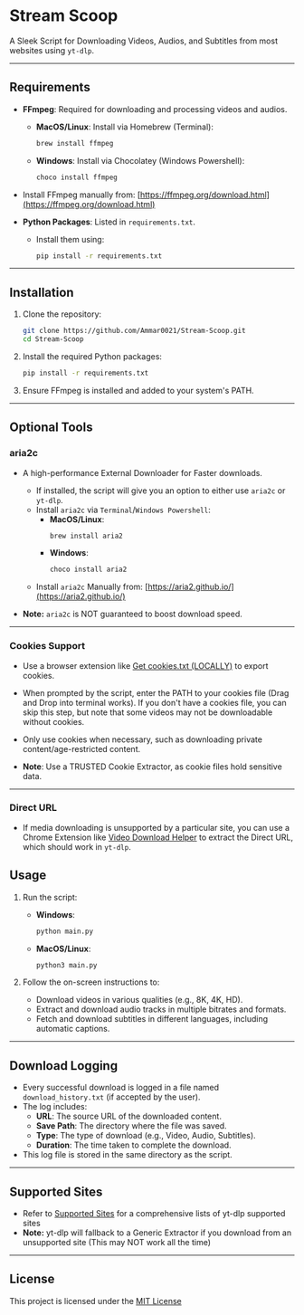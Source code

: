 # Stream Scoop

A Sleek Script for Downloading Videos, Audios, and Subtitles from most websites using `yt-dlp`.

---

## Requirements

- **FFmpeg**: Required for downloading and processing videos and audios.

  - **MacOS/Linux**: Install via Homebrew (Terminal):
    ```sh
    brew install ffmpeg
    ```
  - **Windows**: Install via Chocolatey (Windows Powershell):
    ```sh
    choco install ffmpeg
    ```
- Install FFmpeg manually from: [https://ffmpeg.org/download.html](https://ffmpeg.org/download.html)

- **Python Packages**: Listed in `requirements.txt`.
  - Install them using:
    ```sh
    pip install -r requirements.txt
    ```

---

## Installation

1. Clone the repository:
    ```sh
    git clone https://github.com/Ammar0021/Stream-Scoop.git
    cd Stream-Scoop
    ```

2. Install the required Python packages:
    ```sh
    pip install -r requirements.txt
    ```

3. Ensure FFmpeg is installed and added to your system's PATH.

---

## Optional Tools

### aria2c
- A high-performance External Downloader for Faster downloads.
  - If installed, the script will give you an option to either use `aria2c` or `yt-dlp`.
  - Install `aria2c` via `Terminal`/`Windows Powershell`:
    - **MacOS/Linux**:
      ```sh
      brew install aria2
      ```
    - **Windows**:
      ```sh
      choco install aria2
      ```
  - Install `aria2c` Manually from: [https://aria2.github.io/](https://aria2.github.io/)

- **Note:** `aria2c` is NOT guaranteed to boost download speed.

---

### Cookies Support
- Use a browser extension like [Get cookies.txt (LOCALLY)](https://chromewebstore.google.com/detail/get-cookiestxt-locally/cclelndahbckbenkjhflpdbgdldlbecc) to export cookies.
- When prompted by the script, enter the PATH to your cookies file (Drag and Drop into terminal works). If you don't have a cookies file, you can skip this step, but note that some videos may not be downloadable without cookies.
- Only use cookies when necessary, such as downloading private content/age-restricted content.

- **Note**: Use a TRUSTED Cookie Extractor, as cookie files hold sensitive data.

---

### Direct URL
- If media downloading is unsupported by a particular site, you can use a Chrome Extension like [Video Download Helper](https://chromewebstore.google.com/detail/video-downloadhelper/lmjnegcaeklhafolokijcfjliaokphfk) to extract the Direct URL, which should work in `yt-dlp`.

## Usage

1. Run the script:
    - **Windows**:
      ```sh
      python main.py
      ```
    - **MacOS/Linux**:
      ```sh
      python3 main.py
      ```

2. Follow the on-screen instructions to:
    - Download videos in various qualities (e.g., 8K, 4K, HD).
    - Extract and download audio tracks in multiple bitrates and formats.
    - Fetch and download subtitles in different languages, including automatic captions.

--- 

## Download Logging

- Every successful download is logged in a file named `download_history.txt` (if accepted by the user).
- The log includes:
  - **URL**: The source URL of the downloaded content.
  - **Save Path**: The directory where the file was saved.
  - **Type**: The type of download (e.g., Video, Audio, Subtitles).
  - **Duration**: The time taken to complete the download.
- This log file is stored in the same directory as the script.

---

## Supported Sites

- Refer to [Supported Sites](https://github.com/yt-dlp/yt-dlp/blob/master/supportedsites.md) for a comprehensive lists of yt-dlp supported sites 
- **Note:** yt-dlp will fallback to a Generic Extractor if you download from an unsupported site (This may NOT work all the time)

---

## License

This project is licensed under the [MIT License](LICENSE)